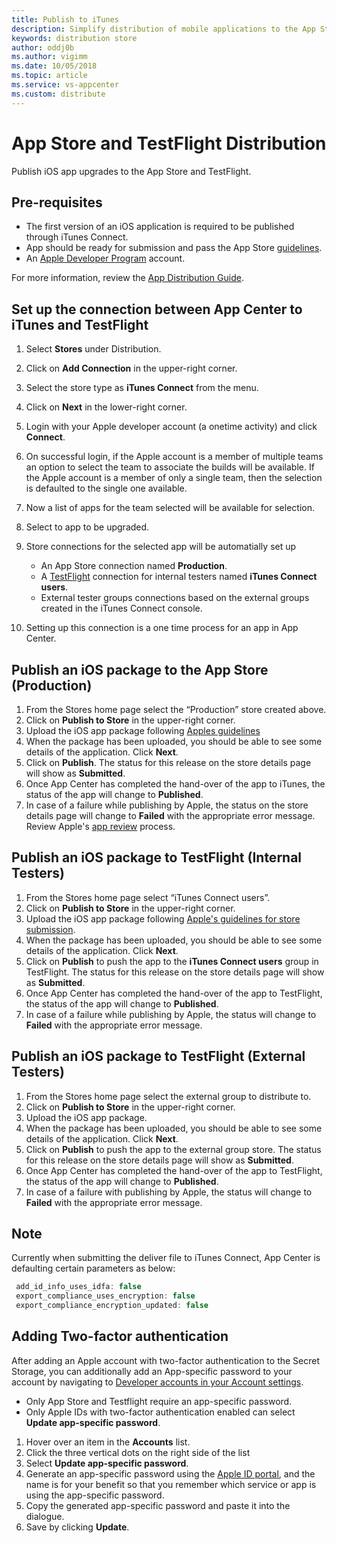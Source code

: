 ```yaml
---
title: Publish to iTunes
description: Simplify distribution of mobile applications to the App Store
keywords: distribution store
author: oddj0b
ms.author: vigimm
ms.date: 10/05/2018
ms.topic: article
ms.service: vs-appcenter
ms.custom: distribute
---
```


# App Store and TestFlight Distribution 

Publish iOS app upgrades to the App Store and TestFlight.

## Pre-requisites

* The first version of an iOS application is required to be published through iTunes Connect.
* App should be ready for submission and pass the App Store [guidelines](https://developer.apple.com/app-store/review/guidelines/).
* An [Apple Developer Program](https://developer.apple.com/programs/enroll/) account.

For more information, review the [App Distribution Guide](https://developer.apple.com/library/content/documentation/IDEs/Conceptual/AppDistributionGuide/Introduction/Introduction.html#//apple_ref/doc/uid/TP40012582-CH1-SW1).

## Set up the connection between App Center to iTunes and TestFlight

1. Select **Stores** under Distribution. 
2. Click on **Add Connection** in the upper-right corner.
3. Select the store type as **iTunes Connect** from the menu. 
4. Click on **Next** in the lower-right corner.
5. Login with your Apple developer account (a onetime activity) and click **Connect**.
6. On successful login, if the Apple account is a member of multiple teams an option to select the team to associate the builds will be available. If the Apple account is a member of only a single team, then the selection is defaulted to the single one available.
7. Now a list of apps for the team selected will be available for selection.
8. Select to app to be upgraded.
9. Store connections for the selected app will be automatially set up
   * An App Store connection named **Production**.
   * A [TestFlight](https://developer.apple.com/testflight/) connection for internal testers named **iTunes Connect users**. 
   * External tester groups connections based on the external groups created in the iTunes Connect console. 

10. Setting up this connection is a one time process for an app in App Center.

## Publish an iOS package to the App Store (Production)

1. From the Stores home page select the “Production” store created above.
2. Click on **Publish to Store** in the upper-right corner.
3. Upload the iOS app package following [Apples guidelines](https://developer.apple.com/app-store/submissions/)
4. When the package has been uploaded, you should be able to see some details of the application. Click **Next**.
5. Click on **Publish**. The status for this release on the store details page will show as **Submitted**. 
6. Once App Center has completed the hand-over of the app to iTunes, the status of the app will change to **Published**.
7. In case of a failure while publishing by Apple, the status on the store details page will change to **Failed** with the appropriate error message. 
   Review Apple's [app review](https://developer.apple.com/support/app-review/) process.

## Publish an iOS package to TestFlight (Internal Testers)    

1. From the Stores home page select “iTunes Connect users”. 
2. Click on **Publish to Store** in the upper-right corner.
3. Upload the iOS app package following [Apple's guidelines for store submission](https://developer.apple.com/app-store/submissions/). 
4. When the package has been uploaded, you should be able to see some details of the application. Click **Next**.
5. Click on **Publish** to push the app to the **iTunes Connect users** group in TestFlight. The status for this release on the store details page will show as **Submitted**. 
6. Once App Center has completed the hand-over of the app to TestFlight, the status of the app will change to **Published**.
7. In case of a failure while publishing by Apple, the status will change to **Failed** with the appropriate error message.

## Publish an iOS package to TestFlight (External Testers)    

1. From the Stores home page select the external group to distribute to. 
2. Click on **Publish to Store** in the upper-right corner.
3. Upload the iOS app package. 
4. When the package has been uploaded, you should be able to see some details of the application. Click **Next**.
5. Click on **Publish** to push the app to the external group store. The status for this release on the store details page will show as **Submitted**. 
6. Once App Center has completed the hand-over of the app to TestFlight, the status of the app will change to **Published**.
7. In case of a failure with publishing by Apple, the status will change to **Failed** with the appropriate error message.


## Note

Currently when submitting the deliver file to iTunes Connect, App Center is defaulting certain parameters as below:
```javascript
 add_id_info_uses_idfa: false
 export_compliance_uses_encryption: false
 export_compliance_encryption_updated: false
 ```

## Adding Two-factor authentication

After adding an Apple account with two-factor authentication to the Secret Storage, you can additionally add an App-specific password to your account by navigating to [Developer accounts in your Account settings](https://appcenter.ms/settings/accounts).

* Only App Store and Testflight require an app-specific password.
* Only Apple IDs with two-factor authentication enabled can select **Update app-specific password**.

1. Hover over an item in the **Accounts** list.
2. Click the three vertical dots on the right side of the list
3. Select **Update app-specific password**.
4. Generate an app-specific password using the [Apple ID portal](https://appleid.apple.com/), and the name is for your benefit so that you remember which service or app is using the app-specific password.
5. Copy the generated app-specific password and paste it into the dialogue.
6. Save by clicking **Update**.
